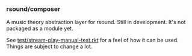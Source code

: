 ### rsound/composer

A music theory abstraction layer for rsound.  Still in development. 
It's not packaged as a module yet.

See [test/stream-play-manual-test.rkt](https://github.com/benoid/RSound/blob/master/rsound/composer/test/stream-play-manual-test.rkt) for a 
feel of how it can be used.  Things are subject to change a lot.
